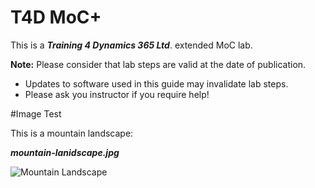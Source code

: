 # T4D MoC+

This is a _**Training 4 Dynamics 365 Ltd**_. extended MoC lab.

__Note:__ Please consider that lab steps are valid at the date of publication. 
* Updates to software used in this guide may invalidate lab steps. 
* Please ask you instructor if you require help!


#Image Test

This is a mountain landscape:

_**mountain-lanidscape.jpg**_

![Mountain Landscape](blob:https://trainingformicrosoftcrm.sharepoint.com/0e5c3c73-a850-4f99-92ec-d477dfbe3610)